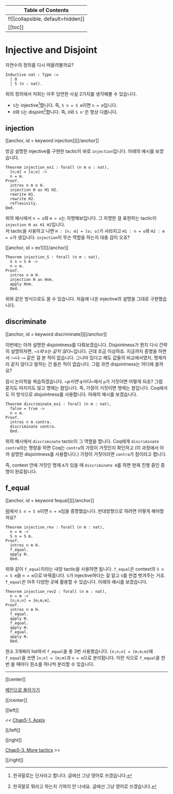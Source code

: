 | Table of Contents |
|-------------------|
|!![[collapsible, default=hidden]]  |
|[[toc]]|

# Injective and Disjoint

자연수의 정의를 다시 떠올려볼까요?

```haskell, line_num
Inductive nat : Type :=
  | O
  | S (n : nat).
```

위의 정의에서 저희는 아주 당연한 사실 2가지를 생각해볼 수 있습니다.

- `S`는 injective[^inj]합니다. 즉, `S n = S m`이면 `n = m`입니다.
- `O`와 `S`는 disjoint[^disj]합니다. 즉, `O`와 `S n'`은 항상 다릅니다.

[^inj]: 한국말로는 단사라고 합니다. 글에선 그냥 영어로 쓰겠습니다.

[^disj]: 한국말로 뭐라고 하는지 기억이 안 나네요. 글에선 그냥 영어로 쓰겠습니다.

## injection

[[anchor, id = keyword injection]][[/anchor]]

방금 설명한 injective를 구현한 tactic이 바로 `injection`입니다. 아래의 예시를 보겠습니다.

```haskell, line_num
Theorem injection_ex1 : forall (n m o : nat),
  [n;m] = [o;o] ->
  n = m.
Proof.
  intros n m o H.
  injection H as H1 H2.
  rewrite H1.
  rewrite H2.
  reflexivity.
Qed.
```

위의 예시에서 `n = o`와 `m = o`는 자명해보입니다. 그 자명한 걸 표현하는 tactic이 `injection H as H1 H2`입니다.\
저 tactic을 사용하고 나면 `H : [n; m] = [o; o]`가 사라지고 `H1 : n = o`와 `H2 : m = o`가 생깁니다. `injection`이 무슨 역할을 하는지 대충 감이 오죠?

[[anchor, id = ex1]][[/anchor]]

```haskell, line_num
Theorem injection_S : forall (n m : nat),
  S n = S m ->
  n = m.
Proof.
  intros n m H.
  injection H as Hnm.
  apply Hnm.
  Qed.
```

위와 같은 방식으로도 쓸 수 있습니다. 처음에 나온 injective의 설명을 그대로 구현했습니다.

## discriminate

[[anchor, id = keyword discriminate]][[/anchor]]

이번에는 아까 설명한 disjointness를 다뤄보겠습니다. Disjointness가 뭔지 다시 간략히 설명하자면, ~_`S`와 `O`는 같지 않다_~입니다. 근데 조금 이상하죠. 지금까지 증명을 하면서 `!=`나 `~=` 같은 걸 본 적이 없습니다. 그나마 있다고 해도 값들의 비교에서였지, 명제끼리 같지 않다고 말하는 건 들은 적이 없습니다. 그럼 과연 disjointness는 어디에 쓸까요?

잠시 논리학을 복습하겠습니다. ~_p이면 q이다_~에서 `p`가 거짓이면 어떻게 되죠? 그럼 묻지도 따지지도 않고 명제는 참입니다. 즉, 가정이 거짓이면 명제는 참입니다. Coq에서도 이 방식으로 disjointness를 사용합니다. 아래의 예시를 보겠습니다.

```haskell, line_num
Theorem discriminate_ex1 : forall (n m : nat),
  false = true ->
  n = m.
Proof.
  intros n m contra.
  discriminate contra.
  Qed.
```

위의 예시에서 `discriminate` tactic이 그 역할을 합니다. Coq에게 `discriminate contra`라는 명령을 하면 Coq는 `contra`의 가정이 거짓인지 확인하고 (이 과정에서 아까 설명한 disjointness를 사용합니다.) 가정이 거짓이라면 `contra`가 참이라고 합니다.

즉, context 안에 거짓인 명제 `A`가 있을 때 `discriminate A`를 하면 현재 진행 중인 증명이 완료됩니다.

## f_equal

[[anchor, id = keyword fequal]][[/anchor]]

[위](#ex1)에서 `S n = S m`이면 `n = m`임을 증명했습니다. 반대방향으로 하려면 어떻게 해야할까요?

```haskell, line_num
Theorem injection_rev : forall (n m : nat),
  n = m ->
  S n = S m.
Proof.
  intros n m H.
  f_equal.
  apply H.
  Qed.
```

위와 같이 `f_equal`이라는 내장 tactic을 사용하면 됩니다. `f_equal`은 context의 `S n = S m`을 `n = m`으로 바꿔줍니다. `S`가 injective하다는 걸 알고 `S`를 한겹 벗겨주는 거죠. `f_equal`은 아주 다양한 곳에 활용할 수 있습니다. 아래의 예시를 보겠습니다.

```haskell, line_num
Theorem injection_rev2 : forall (n m : nat),
  n = m ->
  [n;n;n] = [m;m;m].
Proof.
  intros n m H.
  f_equal.
  apply H.
  f_equal.
  apply H.
  f_equal.
  apply H.
  Qed.
```

원소 3개짜리 list여서 `f_equal`을 총 3번 사용했습니다. `[n;n;n] = [m;m;m]`에 `f_equal`을 쓰면 `[n;n] = [m;m]`과 `n = m`으로 분리됩니다. 이런 식으로 `f_equal`을 한번 쓸 때마다 원소를 하나씩 분리할 수 있습니다.

---

[[center]]

[메인으로 돌아가기](index.html)

[[/center]]

[[left]]

<< [Chap5-1. Apply](Chap5-1.html)

[[/left]]

[[right]]

[Chap5-3. More tactics](Chap5-3.html) >>

[[/right]]